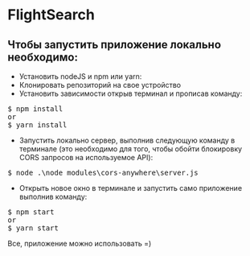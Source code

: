 # FlightSearch

## Чтобы запустить приложение локально необходимо:

- Установить nodeJS и npm или yarn:
- Клонировать репозиторий на свое устройство
- Установить зависимости открыв терминал и прописав команду:
<pre>
$ npm install
or
$ yarn install
</pre>
- Запустить локально сервер, выполнив следующую команду в терминале (это необходимо для того, чтобы обойти блокировку CORS запросов на используемое API):
<pre>
$ node .\node_modules\cors-anywhere\server.js
</pre>
- Открыть новое окно в терминале и запустить само приложение выполнив команду:
<pre>
$ npm start
or
$ yarn start
</pre>

Все, приложение можно использовать =)
